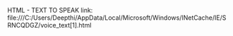 HTML - TEXT TO SPEAK
link:
file:///C:/Users/Deepthi/AppData/Local/Microsoft/Windows/INetCache/IE/SRNCQDGZ/voice_text[1].html

